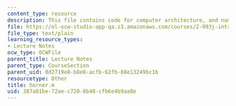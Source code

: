 ```yaml
---
content_type: resource
description: This file contains code for computer architecture, and number representations.
file: https://ol-ocw-studio-app-qa.s3.amazonaws.com/courses/2-993j-introduction-to-numerical-analysis-for-engineering-13-002j-spring-2005/387a01be72aec7208b40cfb6e4b9aa8e_horner.m
file_type: text/plain
learning_resource_types:
- Lecture Notes
ocw_type: OCWFile
parent_title: Lecture Notes
parent_type: CourseSection
parent_uid: 0d2719e8-b8e8-acfb-62fb-88e13249bc1b
resourcetype: Other
title: horner.m
uid: 387a01be-72ae-c720-8b40-cfb6e4b9aa8e
---
```

